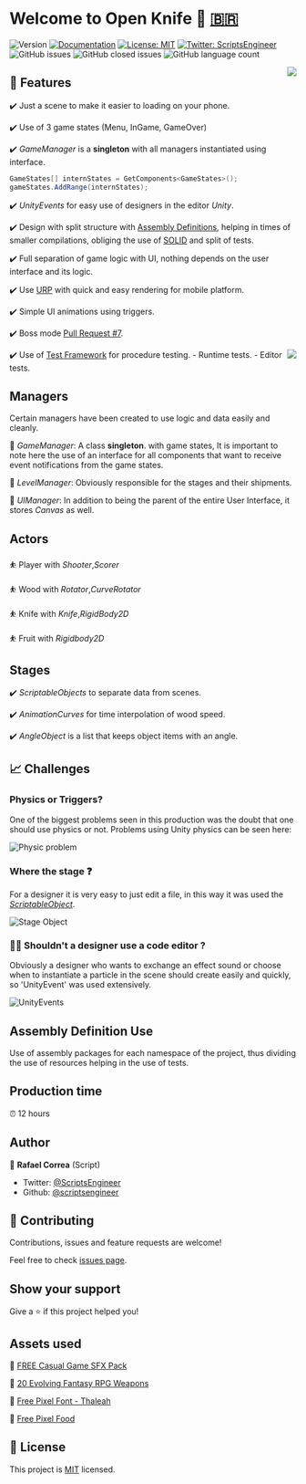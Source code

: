 # Welcome to Open Knife 👋 [🇧🇷](https://github.com/ScriptsEngineer/OpenKnife/wiki/README_PT_BR)
![Version](https://img.shields.io/badge/version-0.2.5-blue.svg?cacheSeconds=2592000&style=flat-square)
[![Documentation](https://img.shields.io/badge/Documentation-yes-brightgreen.svg?&style=flat-square)](todo-doc)
[![License: MIT](https://img.shields.io/badge/License-MIT-yellow.svg?&style=flat-square)](MIT)
[![Twitter: ScriptsEngineer](https://img.shields.io/twitter/follow/ScriptsEngineer.svg?style=flat-square)](https://twitter.com/ScriptsEngineer)
![GitHub issues](https://img.shields.io/github/issues/scriptsengineer/openknife?style=flat-square)
![GitHub closed issues](https://img.shields.io/github/issues-closed-raw/scriptsengineer/openknife?style=flat-square)
![GitHub language count](https://img.shields.io/github/languages/count/scriptsengineer/openknife?style=flat-square)

<img align="right" src="https://github.com/ScriptsEngineer/OpenKnife/blob/main/Docs/Images/dioJMhfV3E.gif">

## 🔨 Features

✔️ Just a scene to make it easier to loading on your phone.

✔️ Use of 3 game states (Menu, InGame, GameOver)

✔️ _GameManager_ is a **singleton** with all managers instantiated using interface.
```csharp
GameStates[] internStates = GetComponents<GameStates>();
gameStates.AddRange(internStates);

```
✔️ _UnityEvents_ for easy use of designers in the editor *Unity*.

✔️ Design with split structure with [Assembly Definitions](https://docs.unity3d.com/Manual/ScriptCompilationAssemblyDefinitionFiles.html), helping in times of smaller compilations, obliging the use of [SOLID](https://en.wikipedia.org/wiki/SOLID_(object-oriented_design)) and split of tests.

✔️ Full separation of game logic with UI, nothing depends on the user interface and its logic.

✔️ Use [URP](https://github.com/Unity-Technologies/Graphics/tree/7.x.x/release/com.unity.render-pipelines.universal) with quick and easy rendering for mobile platform.

✔️ Simple UI animations using triggers.

✔️ Boss mode [Pull Request #7](https://github.com/ScriptsEngineer/OpenKnife/pull/7).

<img align="right" src="https://github.com/ScriptsEngineer/OpenKnife/blob/main/Docs/Images/Tests.png">

✔️ Use of [Test Framework](https://docs.unity3d.com/Packages/com.unity.test-framework@1.1/manual/index.html) for procedure testing.
    - Runtime tests.
    - Editor tests.




## Managers
Certain managers have been created to use logic and data easily and cleanly.

🚨 _GameManager_: A class **singleton**. with game states, It is important to note here the use of an interface for all components that want to receive event notifications from the game states.

🚨 _LevelManager_: Obviously responsible for the stages and their shipments.

🚨 _UIManager_: In addition to being the parent of the entire User Interface, it stores _Canvas_ as well.


## Actors

⛹️ Player with _Shooter_,_Scorer_

⛹️ Wood with _Rotator_,_CurveRotator_

⛹️ Knife with _Knife_,_RigidBody2D_

⛹️ Fruit with _Rigidbody2D_

## Stages

✔️ _ScriptableObjects_ to separate data from scenes.

✔️ _AnimationCurves_ for time interpolation of wood speed.

✔️ _AngleObject_ is a list that keeps object items with an angle.


## 📈 Challenges

### Physics or Triggers?
One of the biggest problems seen in this production was the doubt that one should use physics or not. Problems using Unity physics can be seen here:

![Physic problem](https://github.com/ScriptsEngineer/OpenKnife/blob/main/Docs/Images/GxxPtxn8Cu.gif)


### Where the stage ❓

For a designer it is very easy to just edit a file, in this way it was used the
[_ScriptableObject_](https://docs.unity3d.com/Manual/class-ScriptableObject.html).

![Stage Object](https://github.com/ScriptsEngineer/OpenKnife/blob/main/Docs/Images/Code_rDrUJHE2CC.png)

### 👨‍💻 Shouldn't a designer use a code editor ?

Obviously a designer who wants to exchange an effect sound or choose when to instantiate a particle in the scene should create easily and quickly, so 'UnityEvent' was used extensively.

![UnityEvents](https://github.com/ScriptsEngineer/OpenKnife/blob/main/Docs/Images/Unity_tZZV1mtPlL.png)

## Assembly Definition Use

Use of assembly packages for each namespace of the project, thus dividing the use of resources helping in the use of tests.

## Production time
⏰ 12 hours

## Author

👤 **Rafael Correa**
(Script)
* Twitter: [@ScriptsEngineer](https://twitter.com/ScriptsEngineer)
* Github: [@scriptsengineer](https://github.com/scriptsengineer)

## 🤝 Contributing

Contributions, issues and feature requests are welcome!

Feel free to check [issues page](https://github.com/ExpressoBits/EBConsole/issues).

## Show your support

Give a ⭐️ if this project helped you!

## Assets used

🎨 [FREE Casual Game SFX Pack](https://assetstore.unity.com/packages/audio/sound-fx/free-casual-game-sfx-pack-54116)

🎨 [20 Evolving Fantasy RPG Weapons](https://assetstore.unity.com/packages/2d/textures-materials/20-evolving-fantasy-rpg-weapons-61204)

🎨 [Free Pixel Font - Thaleah](https://assetstore.unity.com/packages/2d/fonts/free-pixel-font-thaleah-140059)

🎨 [Free Pixel Food](https://assetstore.unity.com/packages/2d/environments/free-pixel-food-113523)


## 📝 License

This project is [MIT](MIT) licensed.

